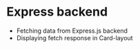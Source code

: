 # Express backend

- Fetching data from Express.js backend
- Displaying fetch response in Card-layout
